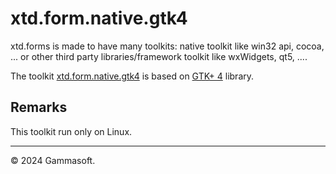 
# xtd.form.native.gtk4

xtd.forms is made to have many toolkits: native toolkit like win32 api, cocoa, ... or other third party libraries/framework toolkit like wxWidgets, qt5, ....

The toolkit [xtd.form.native.gtk4](.) is based on [GTK+ 4](https://developer.gnome.org/gtk4/stable/index.html) library.

## Remarks

This toolkit run only on Linux.

______________________________________________________________________________________________

© 2024 Gammasoft.
